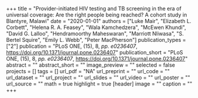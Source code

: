 +++
title = "Provider-initiated HIV testing and TB screening in the era of universal coverage: Are the right people being reached? A cohort study in Blantyre, Malawi"
date = "2020-01-01"
authors = ["Luke Mair", "Elizabeth L. Corbett", "Helena R. A. Feasey", "Wala Kamchedzera", "McEwen Khundi", "David G. Lalloo", "Hendramoorthy Maheswaran", "Marriott Nliwasa", "S. Bertel Squire", "Emily L. Webb", "Peter MacPherson"]
publication_types = ["2"]
publication = "PLoS ONE, (15), 8, _pp. e0236407_, https://doi.org/10.1371/journal.pone.0236407"
publication_short = "PLoS ONE, (15), 8, _pp. e0236407_, https://doi.org/10.1371/journal.pone.0236407"
abstract = ""
abstract_short = ""
image_preview = ""
selected = false
projects = []
tags = []
url_pdf = "NA"
url_preprint = ""
url_code = ""
url_dataset = ""
url_project = ""
url_slides = ""
url_video = ""
url_poster = ""
url_source = ""
math = true
highlight = true
[header]
image = ""
caption = ""
+++

